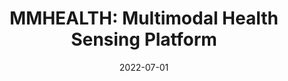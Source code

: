 ---
title: "MMHEALTH: Multimodal Health Sensing Platform"
collection: publications
permalink: /publication/2021-patent-1
date: 2022-07-01
venue: 'US Provisional Application 63/177,229'
citation: '<i>US Provisional Application 63/177,229</i>.
    <br />
    <A HREF="https://www.ee.ucla.edu/achuta-kadambi/">Kadambi, A.</A>, <A HREF="https://www.uclahealth.org/providers/laleh-jalilian">Jalilian, L.</A>, Abari, O., Cannesson, M., <A HREF="https://biodesign.ucla.edu/accelerator21-bio-ashley-kita/">Kita, A.</A>, <A HREF="https://pradyumnachari.github.io/">Chari P.</A>, <b>Armouti, A.</b>'
---